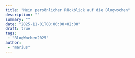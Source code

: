 ```yaml
---
title: "Mein persönlicher Rückblick auf die Blogwochen"
description: ""
summary: ""
date: "2025-11-01T08:00:00+02:00"
draft: true
tags:
 - "BlogWochen2025"
author:
 - "marius"
---
```


